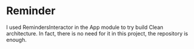 # Reminder

I used RemindersInteractor in the App module to try build Clean architecture. In fact, there is no need for it in this project, the repository is enough.
